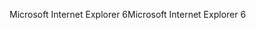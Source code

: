 <span data-ttu-id="085d7-101">Microsoft Internet Explorer 6</span><span class="sxs-lookup"><span data-stu-id="085d7-101">Microsoft Internet Explorer 6</span></span>